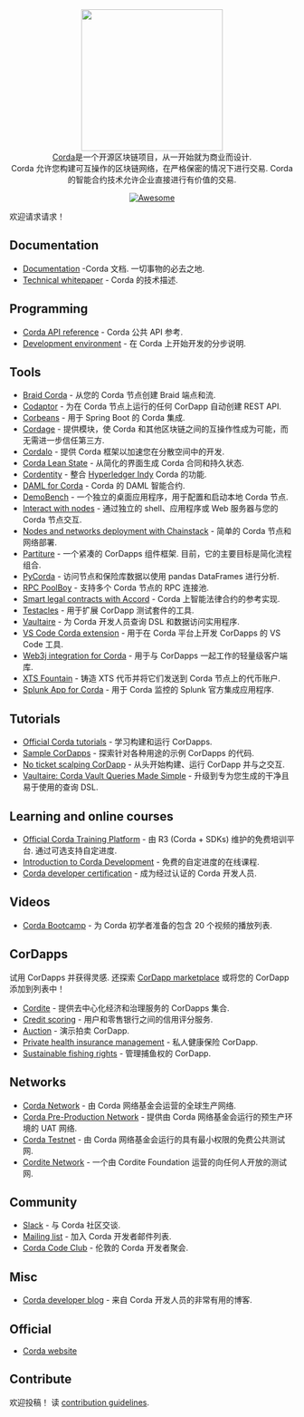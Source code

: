 <div class="github-widget" data-repo="chainstack/awesome-corda"></div>

<div align="center">
  <a href="https://www.corda.net/"><img width="250px" src="https://raw.githubusercontent.com/chainstack/awesome-corda/master/./project_logo.png">
  </a><br />
  <a href="https://www.corda.net/">Corda</a>是一个开源区块链项目，从一开始就为商业而设计.
  <br /> Corda 允许您构建可互操作的区块链网络，在严格保密的情况下进行交易.  Corda 的智能合约技术允许企业直接进行有价值的交易.
  <br />

  [![Awesome](https://awesome.re/badge.svg)](https://awesome.re)
</div>


欢迎请求请求！




## Documentation

- [Documentation](https://docs.corda.net/)  -Corda 文档. 一切事物的必去之地.
- [Technical whitepaper](https://www.r3.com/reports/corda-technical-whitepaper/) - Corda 的技术描述.


## Programming

- [Corda API reference](https://api.corda.net/) - Corda 公共 API 参考.
- [Development environment](https://docs.corda.net/getting-set-up.html#set-up-instructions) - 在 Corda 上开始开发的分步说明.

## Tools

- [Braid Corda](https://gitlab.com/bluebank/braid/tree/master/braid-corda) - 从您的 Corda 节点创建 Braid 端点和流.
- [Codaptor](https://github.com/180Protocol/codaptor) - 为在 Corda 节点上运行的任何 CorDapp 自动创建 REST API.
- [Corbeans](https://manosbatsis.github.io/corbeans) - 用于 Spring Boot 的 Corda 集成.
- [Cordage](https://github.com/LayerXcom/cordage) - 提供模块，使 Corda 和其他区块链之间的互操作性成为可能，而无需进一步信任第三方.
- [Cordalo](https://github.com/cordalo-ch) - 提供 Corda 框架以加速您在分散空间中的开发.
- [Corda Lean State](https://manosbatsis.github.io/corda-lean-state) - 从简化的界面生成 Corda 合同和持久状态. 
- [Cordentity](https://github.com/hyperledger-labs/cordentity) - 整合 [Hyperledger Indy](https://www.hyperledger.org/projects/hyperledger-indy) Corda 的功能.
- [DAML for Corda](https://github.com/chainstack/awesome-corda) - Corda 的 DAML 智能合约.
- [DemoBench](https://www.corda.net/demobench/) - 一个独立的桌面应用程序，用于配置和启动本地 Corda 节点.
- [Interact with nodes](https://docs.chainstack.com/operations/corda/tools) - 通过独立的 shell、应用程序或 Web 服务器与您的 Corda 节点交互.
- [Nodes and networks deployment with Chainstack](https://chainstack.com/corda/) - 简单的 Corda 节点和网络部署.
- [Partiture](https://manosbatsis.github.io/partiture/)  - 一个紧凑的 CorDapps 组件框架. 目前，它的主要目标是简化流程组合.
- [PyCorda](https://github.com/chainhaus/pycorda) - 访问节点和保险库数据以使用 pandas DataFrames 进行分析.
- [RPC PoolBoy](https://manosbatsis.github.io/corda-rpc-poolboy/) - 支持多个 Corda 节点的 RPC 连接池.
- [Smart legal contracts with Accord](https://www.accordproject.org/news/smart-legal-contracts-on-corda/) - Corda 上智能法律合约的参考实现.
- [Testacles](https://github.com/manosbatsis/corda-testacles) - 用于扩展 CorDapp 测试套件的工具.
- [Vaultaire](https://manosbatsis.github.io/vaultaire/) - 为 Corda 开发人员查询 DSL 和数据访问实用程序.
- [VS Code Corda extension](https://github.com/corda/vscode-corda) - 用于在 Corda 平台上开发 CorDapps 的 VS Code 工具.
- [Web3j integration for Corda](http://corda.web3j.io/) - 用于与 CorDapps 一起工作的轻量级客户端库.
- [XTS Fountain](https://cordite.foundation/) - 铸造 XTS 代币并将它们发送到 Corda 节点上的代币账户.
- [Splunk App for Corda](https://github.com/splunkdlt/splunk-app-for-corda) - 用于 Corda 监控的 Splunk 官方集成应用程序. 

## Tutorials

- [Official Corda tutorials](https://docs.corda.net/tutorials-index.html) - 学习构建和运行 CorDapps.
- [Sample CorDapps](https://github.com/corda/samples/) - 探索针对各种用途的示例 CorDapps 的代码.
- [No ticket scalping CorDapp](https://docs.chainstack.com/tutorials/no-ticket-scalping-cordapp-on-corda) - 从头开始​​构建、运行 CorDapp 并与之交互.
- [Vaultaire: Corda Vault Queries Made Simple](https://medium.com/@manosbatsis/vaultaire-corda-vault-queries-made-simple-d13db4147298) - 升级到专为您生成的干净且易于使用的查询 DSL.


## Learning and online courses

- [Official Corda Training Platform](https://training.corda.net/)  - 由 R3 (Corda + SDKs) 维护的免费培训平台. 通过可选支持自定进度.
- [Introduction to Corda Development](https://www.udemy.com/course/corda-development/) - 免费的自定进度的在线课程.
- [Corda developer certification](https://www.r3.com/training-and-certification/) - 成为经过认证的 Corda 开发人员.


## Videos

- [Corda Bootcamp](https://www.youtube.com/playlist?list=PLi1PppB3-YrVq5Qy_RM9Qidq0eh-nL11N) - 为 Corda 初学者准备的包含 20 个视频的播放列表.


## CorDapps

试用 CorDapps 并获得灵感. 还探索 [CorDapp marketplace](https://marketplace.r3.com/) 或将您的 CorDapp 添加到列表中！

- [Cordite](https://gitlab.com/cordite/cordite) - 提供去中心化经济和治理服务的 CorDapps 集合.
- [Credit scoring](https://github.com/rafaelazeredo/creditbank) - 用户和零售银行之间的信用评分服务.
- [Auction](https://github.com/ashutoshmeher-r3/auction-cordapp) - 演示拍卖 CorDapp.
- [Private health insurance management](https://github.com/corda-codeclub/marge) - 私人健康保险 CorDapp.
- [Sustainable fishing rights](https://github.com/joeldudleyr3/olive-oyl) - 管理捕鱼权的 CorDapp.

## Networks

- [Corda Network](https://corda.network/) - 由 Corda 网络基金会运营的全球生产网络.
- [Corda Pre-Production Network](https://corda.network/participation/preprod.html) - 提供由 Corda 网络基金会运行的预生产环境的 UAT 网络.
- [Corda Testnet](https://docs.corda.net/corda-testnet-intro.html) - 由 Corda 网络基金会运行的具有最小权限的免费公共测试网.
- [Cordite Network](https://cordite.foundation/) - 一个由 Cordite Foundation 运营的向任何人开放的测试网.


## Community

- [Slack](http://slack.corda.net/) - 与 Corda 社区交谈.
- [Mailing list](https://groups.io/g/corda-dev) - 加入 Corda 开发者邮件列表.
- [Corda Code Club](https://www.meetup.com/Corda-Code-Club/) - 伦敦的 Corda 开发者聚会.


## Misc

- [Corda developer blog](https://lankydan.dev) - 来自 Corda 开发人员的非常有用的博客.


## Official

- [Corda website](https://www.corda.net/)


## Contribute

欢迎投稿！ 读 [contribution guidelines](https://github.com/chainstack/awesome-corda/blob/master/CONTRIBUTING.md).
